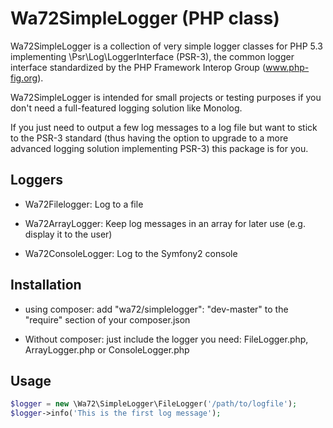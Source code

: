 Wa72SimpleLogger (PHP class)
============================

Wa72SimpleLogger is a collection of very simple logger classes for PHP 5.3 implementing  \Psr\Log\LoggerInterface (PSR-3),
the common logger interface standardized by the PHP Framework Interop Group (www.php-fig.org).

Wa72SimpleLogger is intended for small projects or testing purposes if you don't need a full-featured logging solution
like Monolog.

If you just need to output a few log
messages to a log file but want to stick to the PSR-3 standard (thus having the option to upgrade
to a more advanced logging solution implementing PSR-3) this package is for you.


Loggers
-------

- Wa72Filelogger: Log to a file

- Wa72ArrayLogger: Keep log messages in an array for later use (e.g. display it to the user)

- Wa72ConsoleLogger: Log to the Symfony2 console


Installation
------------

-   using composer: add "wa72/simplelogger": "dev-master" to the "require" section of your composer.json

-   Without composer: just include the logger you need: FileLogger.php, ArrayLogger.php or ConsoleLogger.php


Usage
-----

```php
$logger = new \Wa72\SimpleLogger\FileLogger('/path/to/logfile');
$logger->info('This is the first log message');
```
